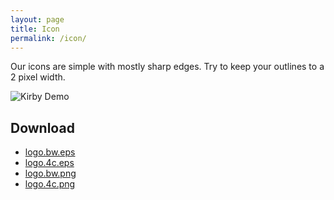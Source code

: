 ```yaml
---
layout: page
title: Icon
permalink: /icon/
---
```

Our icons are simple with mostly sharp edges. Try to keep your outlines to a 2 pixel width.

<p><img src="http://styles.getkirby.com/content/03-logo/logo.png" alt="Kirby Demo" /></p>

<h2>Download</h2>

<ul>
<li><a href="http://styles.getkirby.com/logo.bw.eps">logo.bw.eps</a></li>
<li><a href="http://styles.getkirby.com/logo.4c.eps">logo.4c.eps</a></li>
<li><a href="http://styles.getkirby.com/logo.bw.png">logo.bw.png</a></li>
<li><a href="http://styles.getkirby.com/logo.4c.png">logo.4c.png</a></li>
</ul>
